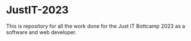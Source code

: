 # JustIT-2023
 This is repository for all the work done for the Just IT Bottcamp 2023 as a software and web developer.
